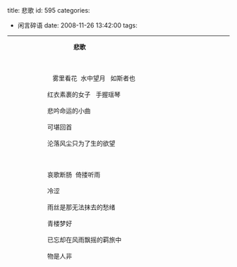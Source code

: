 title: 悲歌
id: 595
categories:
  - 闲言碎语
date: 2008-11-26 13:42:00
tags:
---

<span><span><span>&nbsp;&nbsp;&nbsp;&nbsp;&nbsp;&nbsp;&nbsp;&nbsp;&nbsp;&nbsp;&nbsp;&nbsp;&nbsp;&nbsp;<span>&nbsp;&nbsp;&nbsp;&nbsp;&nbsp;&nbsp;&nbsp;&nbsp;&nbsp;&nbsp;&nbsp;&nbsp;&nbsp;&nbsp;&nbsp;&nbsp; </span><span><span>&nbsp;&nbsp;&nbsp;&nbsp;&nbsp;&nbsp;</span></span></span></span><span><span>&nbsp;</span></span>**<span>悲歌</span>**</span><span></span>
</br>
</br><span><span><span>&nbsp;</span></span></span>
</br>
</br><span><span><span>&nbsp;&nbsp;&nbsp;&nbsp;&nbsp;&nbsp;&nbsp;&nbsp;&nbsp;&nbsp;&nbsp;&nbsp;&nbsp;&nbsp;&nbsp;&nbsp;&nbsp;&nbsp;&nbsp;&nbsp;&nbsp;&nbsp;&nbsp;&nbsp;&nbsp;</span></span><span>&nbsp;</span><span>雾里看花<span>&nbsp; </span>水中望月<span>&nbsp;&nbsp; </span>如斯者也</span><span></span></span>
</br>
</br><span><span>&nbsp;&nbsp;&nbsp;&nbsp;&nbsp;&nbsp;&nbsp;&nbsp;&nbsp;&nbsp;&nbsp;&nbsp;&nbsp;&nbsp;&nbsp;&nbsp;&nbsp;&nbsp;&nbsp;&nbsp;&nbsp;&nbsp;&nbsp;</span><span>红衣素裹的女子<span>&nbsp;&nbsp; </span>手握瑶琴 </span><span></span></span>
</br>
</br><span><span>&nbsp;&nbsp;&nbsp;&nbsp;&nbsp;&nbsp;&nbsp;&nbsp;&nbsp;&nbsp;&nbsp;&nbsp;&nbsp;&nbsp;&nbsp;&nbsp;&nbsp;&nbsp;&nbsp;&nbsp;&nbsp;&nbsp;&nbsp;</span><span>悲吟命运的小曲</span><span></span></span>
</br>
</br><span><span>&nbsp;&nbsp;&nbsp;&nbsp;&nbsp;&nbsp;&nbsp;&nbsp;&nbsp;&nbsp;&nbsp;&nbsp;&nbsp;&nbsp;&nbsp;&nbsp;&nbsp;&nbsp;&nbsp;&nbsp;&nbsp;&nbsp;&nbsp;</span><span>可堪回首</span><span></span></span>
</br>
</br><span><span>&nbsp;&nbsp;&nbsp;&nbsp;&nbsp;&nbsp;&nbsp;&nbsp;&nbsp;&nbsp;&nbsp;&nbsp;&nbsp;&nbsp;&nbsp;&nbsp;&nbsp;&nbsp;&nbsp;&nbsp;&nbsp;&nbsp;&nbsp;</span><span>沦落风尘只为了生的欲望</span><span></span></span>
</br>
</br><span><span>&nbsp;&nbsp;&nbsp;&nbsp;&nbsp;&nbsp;&nbsp;&nbsp;&nbsp;&nbsp;&nbsp;&nbsp;&nbsp;&nbsp;&nbsp;&nbsp; </span><span></span></span>
</br>
</br><span><span>&nbsp;&nbsp;&nbsp;&nbsp;&nbsp;&nbsp;&nbsp;&nbsp;&nbsp;&nbsp;&nbsp;&nbsp;&nbsp;&nbsp;&nbsp;&nbsp;&nbsp;&nbsp;&nbsp;&nbsp;&nbsp;&nbsp;&nbsp;</span><span>哀歌断肠<span>&nbsp; </span>倚搂听雨</span><span></span></span>
</br>
</br><span><span>&nbsp;&nbsp;&nbsp;&nbsp;&nbsp;&nbsp;&nbsp;&nbsp;&nbsp;&nbsp;&nbsp;&nbsp;&nbsp;&nbsp;&nbsp;&nbsp;&nbsp;&nbsp;&nbsp;&nbsp;&nbsp;&nbsp;&nbsp;</span><span>冷涩</span><span></span></span>
</br>
</br><span><span>&nbsp;&nbsp;&nbsp;&nbsp;&nbsp;&nbsp;&nbsp;&nbsp;&nbsp;&nbsp;&nbsp;&nbsp;&nbsp;&nbsp;&nbsp;&nbsp;&nbsp;&nbsp;&nbsp;&nbsp;&nbsp;&nbsp;&nbsp;</span><span>雨丝是那无法抹去的愁绪</span><span></span></span>
</br>
</br><span><span>&nbsp;&nbsp;&nbsp;&nbsp;&nbsp;&nbsp;&nbsp;&nbsp;&nbsp;&nbsp;&nbsp;&nbsp;&nbsp;&nbsp;&nbsp;&nbsp;&nbsp;&nbsp;&nbsp;&nbsp;&nbsp;&nbsp;&nbsp;</span><span>青楼梦好</span><span></span></span>
</br>
</br><span><span>&nbsp;&nbsp;&nbsp;&nbsp;&nbsp;&nbsp;&nbsp;&nbsp;&nbsp;&nbsp;&nbsp;&nbsp;&nbsp;&nbsp;&nbsp;&nbsp;&nbsp;&nbsp;&nbsp;&nbsp;&nbsp;&nbsp;&nbsp;</span><span>已忘却在风雨飘摇的羁旅中</span><span></span></span>
</br>
</br><span><span>&nbsp;&nbsp;&nbsp;&nbsp;&nbsp;&nbsp;&nbsp;&nbsp;&nbsp;&nbsp;&nbsp;&nbsp;&nbsp;&nbsp;&nbsp;&nbsp;&nbsp;&nbsp;&nbsp;&nbsp;&nbsp;&nbsp;&nbsp;</span><span>物是人非</span><span></span></span>
</br>

<span><span>&nbsp;</span></span>